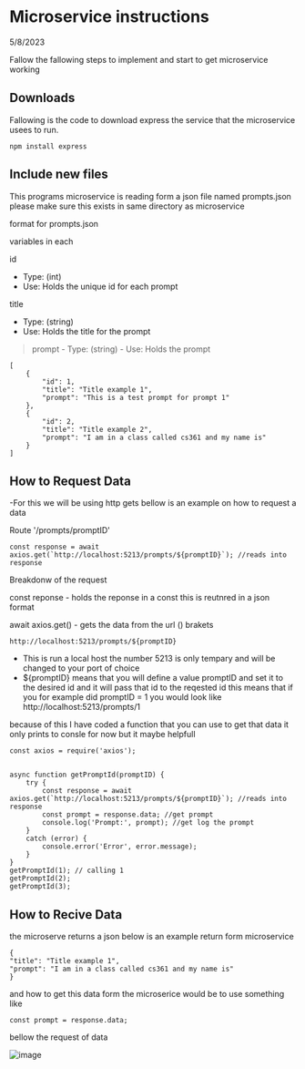 # Microservice instructions
5/8/2023

Fallow the fallowing steps to implement and start to get microservice working

## **Downloads**

Fallowing is the code to download express the service that the microservice usees to run.

```
npm install express
```


## **Include new files**

This programs microservice is reading form a json file named prompts.json please make sure this exists in same directory as microservice

format for prompts.json

variables in each

id
-   Type: (int)
-   Use: Holds the unique id for each prompt
    
title
-   Type: (string)
-   Use: Holds the title for the prompt
    
> prompt
    - Type: (string)
    - Use: Holds the prompt
```
[
    {
        "id": 1,
        "title": "Title example 1",
        "prompt": "This is a test prompt for prompt 1"
    },
    {
        "id": 2,
        "title": "Title example 2",
        "prompt": "I am in a class called cs361 and my name is"
    }
]
```

## **How to Request Data**

-For this we will be using http gets bellow is an example on how to request a data

Route '/prompts/promptID'

```
const response = await axios.get(`http://localhost:5213/prompts/${promptID}`); //reads into response
```

Breakdonw of the request

const reponse - holds the reponse in a const this is reutnred in a json format

await axios.get() - gets the data from the url () brakets

```
http://localhost:5213/prompts/${promptID}
```

- This is run a local host the number 5213 is only tempary and will be changed to your port of choice
- ${promptID} means that you will define a value promptID and set it to the desired id and it will pass that id to the reqested id this means that if you for example did promptID = 1 you would look like http://localhost:5213/prompts/1

because of this I have coded a function that you can use to get that data it only prints to consle for now but it maybe helpfull

```
const axios = require('axios');


async function getPromptId(promptID) {
    try {
        const response = await axios.get(`http://localhost:5213/prompts/${promptID}`); //reads into response
        const prompt = response.data; //get prompt
        console.log('Prompt:', prompt); //get log the prompt 
    }
    catch (error) {
        console.error('Error', error.message);
    }
}
getPromptId(1); // calling 1
getPromptId(2);
getPromptId(3);
```

## **How to Recive Data**
the microserve returns a json below is an example return form microservice

```
{
"title": "Title example 1",
"prompt": "I am in a class called cs361 and my name is"
}
```

and how to get this data form the microserice would be to use something like

```
const prompt = response.data; 
```

bellow the request of data

![image](https://user-images.githubusercontent.com/115040382/236994947-3cdc8521-6ac3-4e45-a861-7826c7edf2b6.png)

